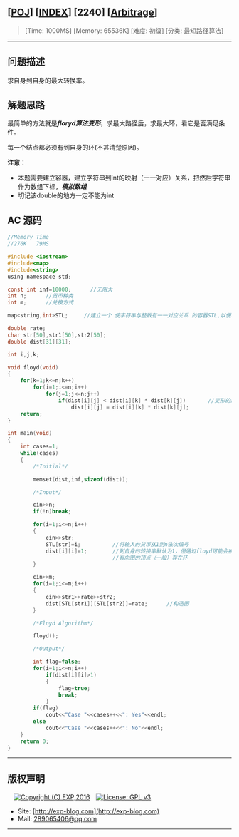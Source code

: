 ## [[POJ](http://poj.org/)] [[INDEX](https://github.com/lyy289065406/POJ-Solving-Reports)] [2240] [[Arbitrage](http://poj.org/problem?id=2240)]

> [Time: 1000MS] [Memory: 65536K] [难度: 初级] [分类: 最短路径算法]

------

## 问题描述

求自身到自身的最大转换率。


## 解题思路

最简单的方法就是***floryd算法变形***，求最大路径后，求最大环，看它是否满足条件。

每一个结点都必须有到自身的环(不甚清楚原因)。

**注意**：

- 本题需要建立容器，建立字符串到int的映射（一一对应）关系，把然后字符串作为数组下标，***模拟数组***
- 切记该double的地方一定不能为int


## AC 源码


```c
//Memory Time 
//276K   79MS 

#include <iostream>
#include<map>
#include<string>
using namespace std;

const int inf=10000;      //无限大
int n;      //货币种类
int m;      //兑换方式

map<string,int>STL;     //建立一个 使字符串与整数有一一对应关系 的容器STL,以便利用邻接矩阵存储数据

double rate;
char str[50],str1[50],str2[50];
double dist[31][31];

int i,j,k;

void floyd(void)
{
	for(k=1;k<=n;k++)
		for(i=1;i<=n;i++)
			for(j=1;j<=n;j++)
				if(dist[i][j] < dist[i][k] * dist[k][j])       //变形的最大路径，变"+"为"*"
					dist[i][j] = dist[i][k] * dist[k][j];
	return;
}

int main(void)
{
	int cases=1;
	while(cases)
	{
		/*Initial*/

		memset(dist,inf,sizeof(dist));

		/*Input*/

		cin>>n;
		if(!n)break;

		for(i=1;i<=n;i++)
		{
			cin>>str;
			STL[str]=i;          //将输入的货币从1到n依次编号
			dist[i][i]=1;        //到自身的转换率默认为1，但通过floyd可能会被改变
			                     //有向图的顶点（一般）存在环
		}

		cin>>m;
		for(i=1;i<=m;i++)
		{
			cin>>str1>>rate>>str2;
			dist[STL[str1]][STL[str2]]=rate;      //构造图
		}

		/*Floyd Algorithm*/

		floyd();

		/*Output*/

		int flag=false;
		for(i=1;i<=n;i++)
			if(dist[i][i]>1)
			{
				flag=true;
				break;
			}
	 	if(flag)
			cout<<"Case "<<cases++<<": Yes"<<endl;
		else
			cout<<"Case "<<cases++<<": No"<<endl;
	}
	return 0;
}
```

------

## 版权声明

　[![Copyright (C) EXP,2016](https://img.shields.io/badge/Copyright%20(C)-EXP%202016-blue.svg)](http://exp-blog.com)　[![License: GPL v3](https://img.shields.io/badge/License-GPL%20v3-blue.svg)](https://www.gnu.org/licenses/gpl-3.0)
  

- Site: [http://exp-blog.com](http://exp-blog.com) 
- Mail: <a href="mailto:289065406@qq.com?subject=[EXP's Github]%20Your%20Question%20（请写下您的疑问）&amp;body=What%20can%20I%20help%20you?%20（需要我提供什么帮助吗？）">289065406@qq.com</a>


------
